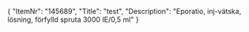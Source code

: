 {
  "ItemNr": "145689",
  "Title": "test",
  "Description": "Eporatio, inj-vätska, lösning, förfylld spruta 3000 IE/0,5 ml"
}